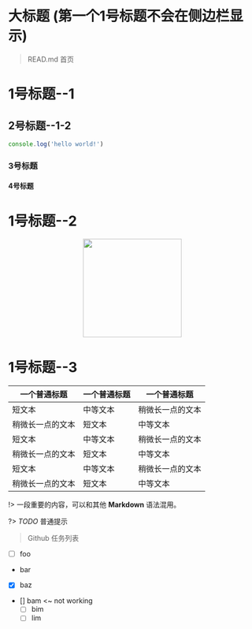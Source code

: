 # 大标题 (第一个1号标题不会在侧边栏显示)

> READ.md 首页

# 1号标题--1

## 2号标题--1-2

```js
console.log('hello world!')
```

### 3号标题

#### 4号标题

# 1号标题--2

<center><img src="/_media/1.jpg" width="200"/></center>

# 1号标题--3

| 一个普通标题 | 一个普通标题 | 一个普通标题 |
| ------ | ------ | ------ |
| 短文本 | 中等文本 | 稍微长一点的文本 |
| 稍微长一点的文本 | 短文本 | 中等文本 |
| 短文本 | 中等文本 | 稍微长一点的文本 |
| 稍微长一点的文本 | 短文本 | 中等文本 |
| 短文本 | 中等文本 | 稍微长一点的文本 |
| 稍微长一点的文本 | 短文本 | 中等文本 |

!> 一段重要的内容，可以和其他 **Markdown** 语法混用。

?> _TODO_ 普通提示

> Github 任务列表
- [ ] foo
- bar
- [x] baz
- [] bam <~ not working
  - [ ] bim
  - [ ] lim
